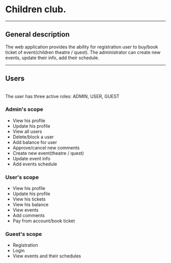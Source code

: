 # Children club.
***
## General description
The web application provides the ability for registration user to buy/book ticket of event(children theatre / quest). The administrator can create new events, update their info, add their schedule. 
***
## Users
</br>
The user has three active roles: ADMIN, USER, GUEST

### Admin's scope
* View his profile
* Update his profile
* View all users
* Delete/block a user
* Add balance for user
* Approve/cancel new comments
* Create new event(theatre / quest)
* Update event info
* Add events schedule

### User's scope
* View his profile
* Update his profile
* View his tickets
* View his balance
* View events
* Add comments
* Pay from account/book ticket

### Guest's scope
* Registration
* Login
* View events and their schedules
